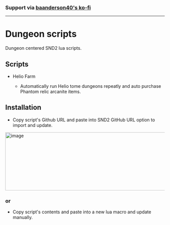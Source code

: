 ### Support via [baanderson40's ko-fi](https://ko-fi.com/baanderson40)
---

# Dungeon scripts

Dungeon centered SND2 lua scripts. 

## Scripts
- Helio Farm
  
  - Automatically run Helio tome dungeons repeatly and auto purchase Phantom relic arcanite items.

## Installation
- Copy script's Github URL and paste into SND2 GitHub URL option to import and update.
<img width="747" height="183" alt="image" src="https://github.com/user-attachments/assets/4af080ef-54a9-4ff1-8f9b-09fd740ac514" />

### or

- Copy script's contents and paste into a new lua macro and update manually.
